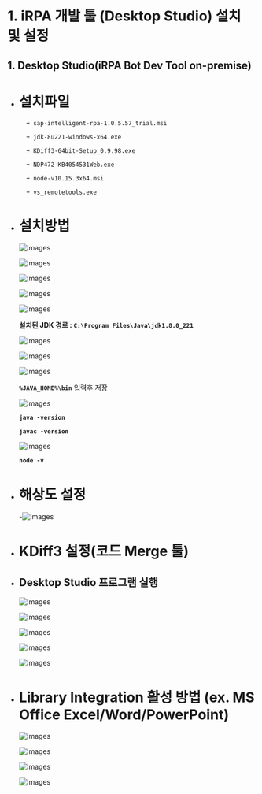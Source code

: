 # 1. iRPA 개발 툴 (Desktop Studio) 설치 및 설정


## 1. Desktop Studio(iRPA Bot Dev Tool on-premise)

+ # 설치파일

        + sap-intelligent-rpa-1.0.5.57_trial.msi

        + jdk-8u221-windows-x64.exe

        + KDiff3-64bit-Setup_0.9.98.exe

        + NDP472-KB4054531Web.exe

        + node-v10.15.3x64.msi

        + vs_remotetools.exe

+ # 설치방법

    ![images](./img/image008.png)

    ![images](./img/image009.png)

    ![images](./img/image010.png)

    ![images](./img/image011.png)

    ![images](./img/image012.png)

    **설치된 JDK 경로 : `C:\Program Files\Java\jdk1.8.0_221`**

    ![images](./img/image013.png)

    ![images](./img/image014.png)

    ![images](./img/image015.png)

    **`%JAVA_HOME%\bin`** 입력후 저장

    ![images](./img/image016.png)

    **`java -version`**

    **`javac -version`**

    ![images](./img/image017.png)

    **`node -v`**

+ # 해상도 설정

    -![images](./img/image018.png)

+ # KDiff3 설정(코드 Merge 툴)

+ ## Desktop Studio 프로그램 실행

    ![images](./img/image019.png)

    ![images](./img/image020.png)

    ![images](./img/image021.png)

    ![images](./img/image022.png)

    ![images](./img/image023.png)

+ # Library Integration 활성 방법 (ex. MS Office Excel/Word/PowerPoint)

    ![images](./img/image024.png)

    ![images](./img/image025.png)

    ![images](./img/image026.png)

    ![images](./img/image027.png)